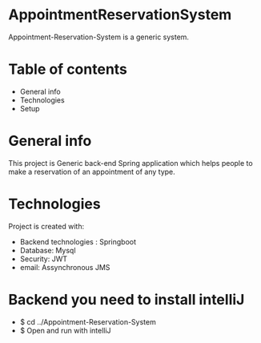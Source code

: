 # AppointmentReservationSystem
Appointment-Reservation-System is a generic system. 

# Table of contents
* General info
* Technologies
* Setup

# General info
This project is Generic back-end Spring application which helps people to make a reservation of an appointment of any type.
# Technologies
Project is created with:

  * Backend technologies : Springboot
  * Database: Mysql
  * Security: JWT
  * email: Assynchronous JMS

# Backend you need to install intelliJ
  * $ cd ../Appointment-Reservation-System 
  * $ Open and run with intelliJ

